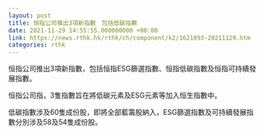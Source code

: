 ```yaml
---
layout: post
title: 恒指公司推出3項新指數　包括低碳指數
date: 2021-11-29 14:55:55.000000000 +08:00
link: https://news.rthk.hk/rthk/ch/component/k2/1621893-20211129.htm
categories: rthk
---
```


恒指公司推出3項新指數，包括恒指ESG篩選指數、恒指低碳指數及恒指可持續發展指數。

恒指公司指，3隻指數旨在將低碳元素及ESG元素等加入恒生指數中。

低碳指數涉及60隻成份股，即將全部藍籌股納入，ESG篩選指數及可持續發展指數分別涉及58及54隻成份股。
